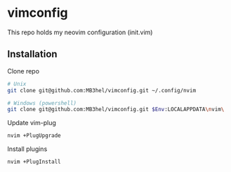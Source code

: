 # vimconfig

This repo holds my neovim configuration (init.vim)


## Installation

Clone repo

```sh
# Unix
git clone git@github.com:MB3hel/vimconfig.git ~/.config/nvim

# Windows (powershell)
git clone git@github.com:MB3hel/vimconfig.git $Env:LOCALAPPDATA\nvim\
```

Update vim-plug

```sh
nvim +PlugUpgrade
```

Install plugins

```sh
nvim +PlugInstall
```


